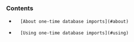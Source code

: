 <!-- post: -->


### Contents

*    	[About one-time database imports](#about)
*		[Using one-time database imports](#using)

